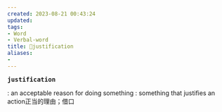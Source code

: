 ```yaml
---
created: 2023-08-21 00:43:24
updated: 
tags: 
- Word
- Verbal-word
title: 🚩justification
aliases:
- 
---
```


<pre><strong>justification</strong></pre>
: an acceptable reason for doing something : something that justifies an action正当的理由；借口